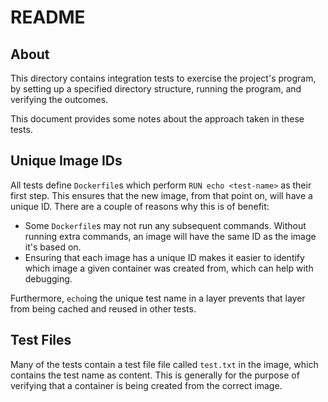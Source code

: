 README
======

About
-----

This directory contains integration tests to exercise the project's program, by
setting up a specified directory structure, running the program, and verifying
the outcomes.

This document provides some notes about the approach taken in these tests.

Unique Image IDs
----------------

All tests define `Dockerfile`s which perform `RUN echo <test-name>` as their
first step. This ensures that the new image, from that point on, will have a
unique ID. There are a couple of reasons why this is of benefit:

* Some `Dockerfile`s may not run any subsequent commands. Without running extra
  commands, an image will have the same ID as the image it's based on.
* Ensuring that each image has a unique ID makes it easier to identify which
  image a given container was created from, which can help with debugging.

Furthermore, `echo`ing the unique test name in a layer prevents that layer from
being cached and reused in other tests.

Test Files
----------

Many of the tests contain a test file file called `test.txt` in the image, which
contains the test name as content. This is generally for the purpose of
verifying that a container is being created from the correct image.
